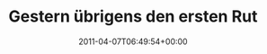 ---
retweeted: false
source: <a href="http://itunes.apple.com/us/app/twitter/id409789998?mt=12" rel="nofollow">Twitter
  for Mac</a>
entities:
  hashtags: []
  symbols: []
  user_mentions:
  - name: RŌBÆRT
    screen_name: fnordfish
    indices:
    - '39'
    - '49'
    id_str: '14513358'
    id: '14513358'
  urls:
  - url: http://t.co/ri1Jg7T
    expanded_url: https://github.com/bascht/Razel
    display_url: github.com/bascht/Razel
    indices:
    - '85'
    - '104'
display_text_range:
- '0'
- '104'
favorite_count: '0'
id_str: '55884987987263488'
truncated: false
retweet_count: '0'
id: '55884987987263488'
possibly_sensitive: false
created_at: Thu Apr 07 06:49:54 +0000 2011
favorited: false
full_text: 'Gestern übrigens den ersten Rutsch von [@fnordfish](https://twitter.com/fnordfish)''s
  Command Line Vorschlag gemerged:'
lang: de
quote_url: https://github.com/bascht/Razel
tags:
- pesos:twitter
date: '2011-04-07T06:49:54+00:00'
src: https://twitter.com/bascht/status/55884987987263488
original_url: https://twitter.com/bascht/status/55884987987263488
type: twitter_tweet
text: 'Gestern übrigens den ersten Rutsch von [@fnordfish](https://twitter.com/fnordfish)''s
  Command Line Vorschlag gemerged:'
title: Gestern übrigens den ersten Rut

---